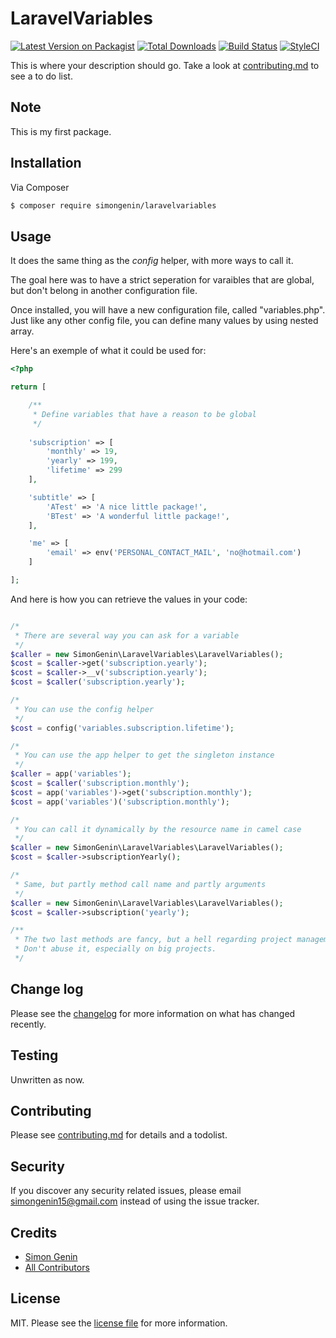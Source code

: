 # LaravelVariables

[![Latest Version on Packagist][ico-version]][link-packagist]
[![Total Downloads][ico-downloads]][link-downloads]
[![Build Status][ico-travis]][link-travis]
[![StyleCI][ico-styleci]][link-styleci]

This is where your description should go. Take a look at [contributing.md](contributing.md) to see a to do list.

## Note

This is my first package.

## Installation

Via Composer

``` bash
$ composer require simongenin/laravelvariables
```

## Usage

It does the same thing as the *config* helper, with more ways to call it. 

The goal here was to have a strict seperation for varaibles that are global, but don't belong in another configuration file.

Once installed, you will have a new configuration file, called "variables.php". Just like any other config file, you can define many values by using nested array.

Here's an exemple of what it could be used for:

```php
<?php

return [

    /**
     * Define variables that have a reason to be global
     */
    
    'subscription' => [
        'monthly' => 19,
        'yearly' => 199,
        'lifetime' => 299
    ],

    'subtitle' => [
        'ATest' => 'A nice little package!',
        'BTest' => 'A wonderful little package!',
    ],

    'me' => [
        'email' => env('PERSONAL_CONTACT_MAIL', 'no@hotmail.com')
    ]

];
```

And here is how you can retrieve the values in your code:

```php

/*
 * There are several way you can ask for a variable
 */
$caller = new SimonGenin\LaravelVariables\LaravelVariables();
$cost = $caller->get('subscription.yearly');
$cost = $caller->__v('subscription.yearly');
$cost = $caller('subscription.yearly');

/*
 * You can use the config helper
 */
$cost = config('variables.subscription.lifetime');

/*
 * You can use the app helper to get the singleton instance
 */
$caller = app('variables');
$cost = $caller('subscription.monthly');
$cost = app('variables')->get('subscription.monthly');
$cost = app('variables')('subscription.monthly');

/*
 * You can call it dynamically by the resource name in camel case
 */
$caller = new SimonGenin\LaravelVariables\LaravelVariables();
$cost = $caller->subscriptionYearly();

/*
 * Same, but partly method call name and partly arguments
 */
$caller = new SimonGenin\LaravelVariables\LaravelVariables();
$cost = $caller->subscription('yearly');

/**
 * The two last methods are fancy, but a hell regarding project management.
 * Don't abuse it, especially on big projects.
 */

```


## Change log

Please see the [changelog](changelog.md) for more information on what has changed recently.

## Testing

Unwritten as now. 

## Contributing

Please see [contributing.md](contributing.md) for details and a todolist.

## Security

If you discover any security related issues, please email simongenin15@gmail.com instead of using the issue tracker.

## Credits

- [Simon Genin][link-author]
- [All Contributors][link-contributors]

## License

MIT. Please see the [license file](license.md) for more information.

[ico-version]: https://img.shields.io/packagist/v/simongenin/laravelvariables.svg?style=flat-square
[ico-downloads]: https://img.shields.io/packagist/dt/simongenin/laravelvariables.svg?style=flat-square
[ico-travis]: https://img.shields.io/travis/simongenin/laravelvariables/master.svg?style=flat-square
[ico-styleci]: https://styleci.io/repos/12345678/shield

[link-packagist]: https://packagist.org/packages/simongenin/laravelvariables
[link-downloads]: https://packagist.org/packages/simongenin/laravelvariables
[link-travis]: https://travis-ci.org/simongenin/laravelvariables
[link-styleci]: https://styleci.io/repos/12345678
[link-author]: https://github.com/simongenin
[link-contributors]: ../../contributors]
